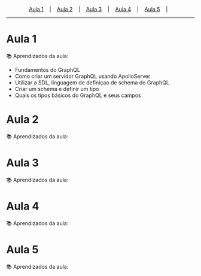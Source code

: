 <p align="center">
  <a href="#aula-1">Aula 1</a> &nbsp;&nbsp;&nbsp;|&nbsp;&nbsp;&nbsp;
  <a href="#aula-2">Aula 2</a> &nbsp;&nbsp;&nbsp;|&nbsp;&nbsp;&nbsp;
  <a href="#aula-3">Aula 3</a> &nbsp;&nbsp;&nbsp;|&nbsp;&nbsp;&nbsp;
  <a href="#aula-4">Aula 4</a> &nbsp;&nbsp;&nbsp;|&nbsp;&nbsp;&nbsp;
  <a href="#aula-5">Aula 5</a> &nbsp;&nbsp;&nbsp;|&nbsp;&nbsp;&nbsp;
</p>

---

# Aula 1
:books: Aprendizados da aula:

<ul>
  <li>Fundamentos do GraphQL</li>
  <li>Como criar um servidor GraphQL usando ApolloServer</li>
  <li>Utilizar a SDL, linguagem de definiçao de schema do GraphQL</li>
  <li>Criar um schema e definir um tipo</li>
  <li>Quais os tipos básicos do GraphQL e seus campos</li>
</ul>


# Aula 2
:books: Aprendizados da aula:

# Aula 3
:books: Aprendizados da aula:

# Aula 4
:books: Aprendizados da aula:

# Aula 5
:books: Aprendizados da aula: